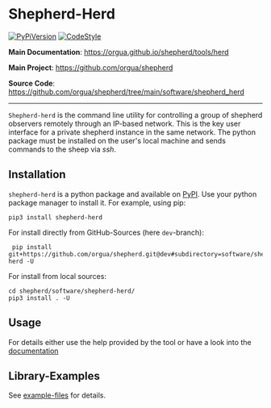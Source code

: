 # Shepherd-Herd

[![PyPiVersion](https://img.shields.io/pypi/v/shepherd_herd.svg)](https://pypi.org/project/shepherd_herd)
[![CodeStyle](https://img.shields.io/endpoint?url=https://raw.githubusercontent.com/astral-sh/ruff/main/assets/badge/v2.json)](https://github.com/astral-sh/ruff)

**Main Documentation**: <https://orgua.github.io/shepherd/tools/herd>

**Main Project**: <https://github.com/orgua/shepherd>

**Source Code**: <https://github.com/orgua/shepherd/tree/main/software/shepherd_herd>

---

`Shepherd-herd` is the command line utility for controlling a group of shepherd observers remotely through an IP-based network.
This is the key user interface for a private shepherd instance in the same network.
The python package must be installed on the user's local machine and sends commands to the sheep via *ssh*.

## Installation

`shepherd-herd` is a python package and available on [PyPI](https://pypi.org/project/shepherd_herd).
Use your python package manager to install it.
For example, using pip:

```Shell
pip3 install shepherd-herd
```

For install directly from GitHub-Sources (here `dev`-branch):

```Shell
 pip install git+https://github.com/orgua/shepherd.git@dev#subdirectory=software/shepherd-herd -U
```

For install from local sources:

```Shell
cd shepherd/software/shepherd-herd/
pip3 install . -U
```

## Usage

For details either use the help provided by the tool or have a look into the [documentation](https://orgua.github.io/shepherd/tools/herd)

## Library-Examples

See [example-files](https://github.com/orgua/shepherd/tree/main/software/shepherd-herd/examples/) for details.
